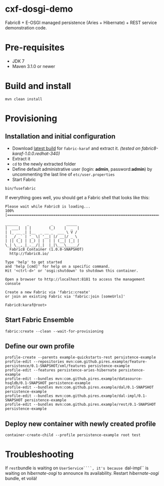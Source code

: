 cxf-dosgi-demo
======================

Fabric8 + E-OSGI managed persistence (Aries + Hibernate) + REST service demonstration code.

# Pre-requisites

* JDK 7
* Maven 3.1.0 or newer

# Build and install

```no-highlight
mvn clean install
```

# Provisioning

## Installation and initial configuration

* Download [latest build](https://repository.jboss.org/nexus/content/repositories/ea/io/fabric8/fabric8-karaf/) for ```fabric-karaf``` and extract it.
*(tested on fabric8-karaf-1.0.0.redhat-340)*
* Extract it
* ```cd``` to the newly extracted folder
* Define default administrative user (login: **admin**, password:**admin**) by uncommenting the last line of ```etc/user.properties```
* Start Fabric
```no-highlight
bin/fusefabric
```

If everything goes well, you should get a Fabric shell that looks like this:

```no-highlight
Please wait while Fabric8 is loading...
100% [========================================================================]

______    _          _      _____
|  ___|  | |        (_)    |  _  |
| |_ __ _| |__  _ __ _  ___ \ V /
|  _/ _` | '_ \| '__| |/ __|/ _ \
| || (_| | |_) | |  | | (__| |_| |
\_| \__,_|_.__/|_|  |_|\___\_____/
  Fabric8 Container (1.0.0-SNAPSHOT)
  http://fabric8.io/

Type 'help' to get started
and 'help [cmd]' for help on a specific command.
Hit '<ctrl-d>' or 'osgi:shutdown' to shutdown this container.

Open a browser to http://localhost:8181 to access the management console

Create a new Fabric via 'fabric:create'
or join an existing Fabric via 'fabric:join [someUrls]'

Fabric8:karaf@root>
```

## Start Fabric Ensemble
```no-highlight
fabric:create --clean --wait-for-provisioning
```

## Define our own profile
```no-highlight
profile-create --parents example-quickstarts-rest persistence-example
profile-edit --repositories mvn:com.github.pires.example/feature-persistence/0.1-SNAPSHOT/xml/features persistence-example
profile-edit --features persistence-aries-hibernate persistence-example
profile-edit --bundles mvn:com.github.pires.example/datasource-hsqldb/0.1-SNAPSHOT persistence-example
profile-edit --bundles mvn:com.github.pires.example/dal/0.1-SNAPSHOT persistence-example
profile-edit --bundles mvn:com.github.pires.example/dal-impl/0.1-SNAPSHOT persistence-example
profile-edit --bundles mvn:com.github.pires.example/rest/0.1-SNAPSHOT persistence-example
```

## Deploy new container with newly created profile

```no-highlight
container-create-child --profile persistence-example root test
```

# Troubleshooting

If ```rest```bundle is waiting on ```UserService````, it's because ```dal-impl`` is waiting on *hibernate-osgi* to announce its availability. Restart *hibernate-osgi* bundle, et voilá!